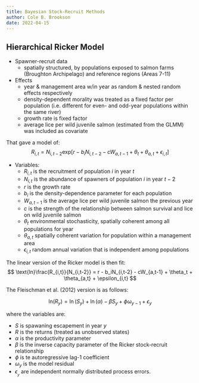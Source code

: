 ```yaml
---
title: Bayesian Stock-Recruit Methods
author: Cole B. Brookson
date: 2022-04-15
---
```


## Hierarchical Ricker Model 

* Spawner-recruit data 
  * spatially structured, by populations exposed to salmon farms (Broughton Archipelago) and reference regions (Areas 7-11) 
* Effects
  * year & management area w/in year as random & nested random effects respectively 
  * density-dependent morality was treated as a fixed factor per population (i.e. different for even- and odd-year populations within the same river)
  * growth rate is fixed factor
  * average lice per wild juvenile salmon (estimated from the GLMM) was included as covariate

That gave a model of: $$R_{i,t} = N_{i,t-2} \text{exp}\left[r - b_iN_{i,t-2} - cW_{a,t-1}+\theta_t+\theta_{a,t}+\epsilon_{i,t}\right]$$

* Variables:
  * $R_{i,t}$ is the recruitment of population $i$ in year $t$ 
  * $N_{i,t}$ is the abundance of spawners of population $i$ in year $t-2$
  * $r$ is the growth rate 
  * $b_i$ is the density-dependence parameter for each population 
  * $W_{a,t-1}$ is the average lice per wild juvenile salmon the previous year 
  * $c$ is the strength of the relationship between salmon survival and lice on wild juvenile salmon 
  * $\theta_t$ environmental stochasticity, spatially coherent among all populations for year
  * $\theta_{a,t}$ spatially coherent variation for population within a management area  
  * $\epsilon_{i,t}$ random annual variation that is independent among populations

The linear version of the Ricker model is then fit: $$ \text{ln}\frac{R_{i,t}}{N_{i,t-2}} = r - b_iN_{i,t-2} - cW_{a,t-1} + \theta_t + \theta_{a,t} + \epsilon_{i,t} $$

The Fleischman et al. (2012) version is as follows: 

$$\text{ln}(R_y) = \ln(S_y) + \ln(\alpha) - \beta S_y + \phi \omega_{y-1} + \epsilon_y$$

where the variables are:

* $S$ is spawaning escapement in year $y$ 
* $R$ is the returns (treated as unobserved states)
* $\alpha$ is the productivity parameter
* $\beta$ is the inverse capacity parameter of the Ricker stock-recruit relationship 
* $\phi$ is te autoregressive lag-1 coefficient
* $\omega_y$ is the model residual 
* $\epsilon__y$ are independent normally distributed process errors. 
